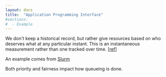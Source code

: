 ```yaml
---
layout: docs
title:  "Application Programming Interface"
#sections:
#  - Example
---
```


We don't keep a historical record, but rather give resources based on who deserves what at any particular instant. This is an instantaneous measurement rather than one tracked over time. [[ref](https://cs.stanford.edu/~matei/papers/2011/nsdi_drf.pdf)]

An example comes from [Slurm](https://slurm.schedmd.com/priority_multifactor.html)

Both priority and fairness impact how queueing is done.

